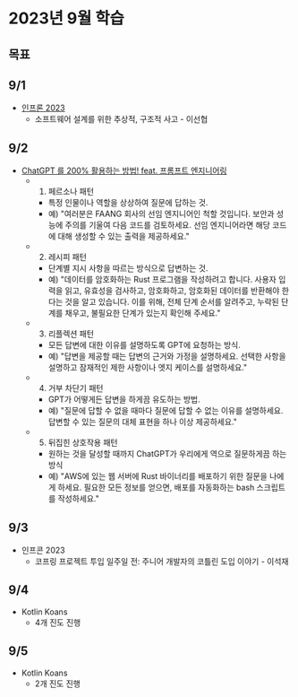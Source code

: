 # 2023년 9월 학습

## 목표

## 9/1

- [인프론 2023](https://www.inflearn.com/course/%EC%9D%B8%ED%94%84%EC%BD%982023-%EB%8B%A4%EC%8B%9C%EB%B3%B4%EA%B8%B0/dashboard)
  - 소프트웨어 설계를 위한 추상적, 구조적 사고 - 이선협

## 9/2

- [ChatGPT 를 200% 활용하는 방법! feat. 프롬프트 엔지니어링](https://www.youtube.com/watch?v=WRkig3VeRLY)
  - 1. 페르소나 패턴
    - 특정 인물이나 역할을 상상하여 질문에 답하는 것.
    - 예) "여러분은 FAANG 회사의 선임 엔지니어인 척할 것입니다. 보안과 성능에 주의를 기울여 다음 코드를 검토하세요. 선임 엔지니어라면 해당 코드에 대해 생성할 수 있는 출력을 제공하세요."
  - 2. 레시피 패턴
    - 단계별 지시 사항을 따르는 방식으로 답변하는 것.
    - 예) "데이터를 암호화하는 Rust 프로그램을 작성하려고 합니다. 사용자 입력을 읽고, 유효성을 검사하고, 암호화하고, 암호화된 데이터를 반환해야 한다는 것을 알고 있습니다. 이를 위해, 전체 단계 순서를 알려주고, 누락된 단계를 채우고, 불필요한 단계가 있는지 확인해 주세요."
  - 3. 리플렉션 패턴
    - 모든 답변에 대한 이유를 설명하도록 GPT에 요청하는 방식.
    - 예) "답변을 제공할 때는 답변의 근거와 가정을 설명하세요. 선택한 사항을 설명하고 잠재적인 제한 사항이나 엣지 케이스를 설명하세요."
  - 4. 거부 차단기 패턴
    - GPT가 어떻게든 답변을 하게끔 유도하는 방법.
    - 예) "질문에 답할 수 없을 때마다 질문에 답할 수 없는 이유를 설명하세요. 답변할 수 있는 질문의 대체 표현을 하나 이상 제공하세요."
  - 5. 뒤집힌 상호작용 패턴
    - 원하는 것을 달성할 때까지 ChatGPT가 우리에게 역으로 질문하게끔 하는 방식
    - 예) "AWS에 있는 웹 서버에 Rust 바이너리를 배포하기 위한 질문을 나에게 하세요. 필요한 모든 정보를 얻으면, 배포를 자동화하는 bash 스크립트를 작성하세요."

## 9/3

- 인프콘 2023
  - 코프링 프로젝트 투입 일주일 전: 주니어 개발자의 코틀린 도입 이야기 - 이석재

## 9/4

- Kotlin Koans
  - 4개 진도 진행

## 9/5

- Kotlin Koans
  - 2개 진도 진행
